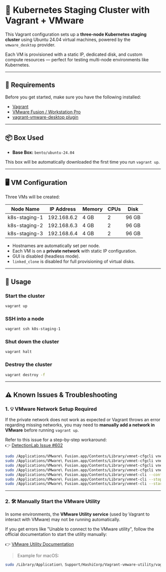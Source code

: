 # 🧪 Kubernetes Staging Cluster with Vagrant + VMware

This Vagrant configuration sets up a **three-node Kubernetes staging cluster** using Ubuntu 24.04 virtual machines, powered by the `vmware_desktop` provider.

Each VM is provisioned with a static IP, dedicated disk, and custom compute resources — perfect for testing multi-node environments like Kubernetes.

---

## 🔧 Requirements

Before you get started, make sure you have the following installed:

- [Vagrant](https://www.vagrantup.com/)
- [VMware Fusion / Workstation Pro](https://www.vmware.com/products/workstation-pro.html)
- [vagrant-vmware-desktop plugin](https://developer.hashicorp.com/vagrant/docs/providers/vmware/desktop)

---

## 📦 Box Used

- **Base Box:** `bento/ubuntu-24.04`

This box will be automatically downloaded the first time you run `vagrant up`.

---

## 🖥️ VM Configuration

Three VMs will be created:

| Node Name        | IP Address     | Memory | CPUs | Disk  |
|------------------|----------------|--------|------|-------|
| k8s-staging-1    | 192.168.6.2    | 4 GB   | 2    | 96 GB |
| k8s-staging-2    | 192.168.6.3    | 4 GB   | 2    | 96 GB |
| k8s-staging-3    | 192.168.6.4    | 4 GB   | 2    | 96 GB |

- Hostnames are automatically set per node.
- Each VM is on a **private network** with static IP configuration.
- GUI is disabled (headless mode).
- `linked_clone` is disabled for full provisioning of virtual disks.

---

## 🚀 Usage

### Start the cluster

```bash
vagrant up
```

### SSH into a node

```bash
vagrant ssh k8s-staging-1
```

### Shut down the cluster

```bash
vagrant halt
```

### Destroy the cluster

```bash
vagrant destroy -f
```

---

## ⚠️ Known Issues & Troubleshooting

### 1. 💡 **VMware Network Setup Required**

If the private network does not work as expected or Vagrant throws an error regarding missing networks, you may need to **manually add a network in VMware** before running `vagrant up`.

Refer to this issue for a step-by-step workaround:  
👉 [DetectionLab Issue #602](https://github.com/clong/DetectionLab/issues/602)

```bash
sudo /Applications/VMware\ Fusion.app/Contents/Library/vmnet-cfgcli vnetcfgadd VNET_2_DHCP no
sudo /Applications/VMware\ Fusion.app/Contents/Library/vmnet-cfgcli vnetcfgadd VNET_2_HOSTONLY_SUBNET 192.168.6.0
sudo /Applications/VMware\ Fusion.app/Contents/Library/vmnet-cfgcli vnetcfgadd VNET_2_HOSTONLY_NETMASK 255.255.255.224
sudo /Applications/VMware\ Fusion.app/Contents/Library/vmnet-cfgcli vnetcfgadd VNET_2_VIRTUAL_ADAPTER yes
sudo /Applications/VMware\ Fusion.app/Contents/Library/vmnet-cli --configure
sudo /Applications/VMware\ Fusion.app/Contents/Library/vmnet-cli --stop
sudo /Applications/VMware\ Fusion.app/Contents/Library/vmnet-cli --start
```

---

### 2. 🛠️ **Manually Start the VMware Utility**

In some environments, the **VMware Utility service** (used by Vagrant to interact with VMware) may not be running automatically.

If you get errors like "Unable to connect to the VMware utility", follow the official documentation to start the utility manually:

👉 [VMware Utility Documentation](https://developer.hashicorp.com/vagrant/docs/providers/vmware/vagrant-vmware-utility)

> Example for macOS:

```bash
sudo /Library/Application\ Support/HashiCorp/Vagrant-vmware-utility/vagrant-vmware-utility
```
